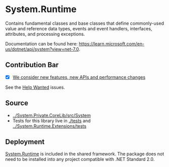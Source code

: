 # System.Runtime
Contains fundamental classes and base classes that define commonly-used value and reference data types, events and event handlers, interfaces, attributes, and processing exceptions.

Documentation can be found here: https://learn.microsoft.com/en-us/dotnet/api/system?view=net-7.0.

## Contribution Bar
- [x] [We consider new features, new APIs and performance changes](../../libraries/README.md#primary-bar)

See the [Help Wanted](https://github.com/dotnet/runtime/issues?q=is%3Aissue+is%3Aopen+label%3Aarea-System.Runtime+label%3A%22help+wanted%22+) issues.

## Source
* [../System.Private.CoreLib/src/System](../System.Private.CoreLib/src/System)
* Tests for this library live in [./tests](./tests) and [../System.Runtime.Extensions/tests](../System.Runtime.Extensions/tests)

## Deployment
[System.Runtime](https://www.nuget.org/packages/System.Runtime) is included in the shared framework. The package does not need to be installed into any project compatible with .NET Standard 2.0.
